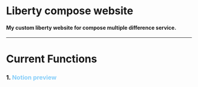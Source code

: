 # Liberty compose website 
#### My custom liberty website for compose multiple difference service.
---
# Current Functions
### 1. <font color="lightskyblue">Notion preview</font>